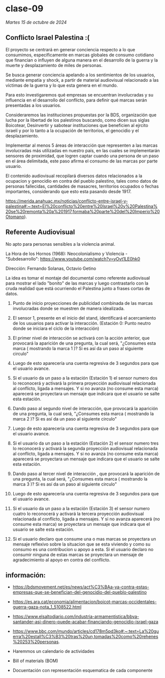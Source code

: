 # clase-09
*Martes 15 de octubre de 2024*

## Conflicto Israel Palestina :(

El proyecto se centrará en generar conciencia respecto a lo que consumimos, específicamente en marcas globales de consumo cotidiano que financian o influyen de alguna manera en el desarrollo de la guerra y la muerte y desplazamiento de miles de personas.

Se busca generar conciencia apelando a los sentimientos de los usuarios, mediante empatía y shock, a partir de material audiovisual relacionado a las víctimas de la guerra y lo que esta genera en el mundo.

Para esto investigaremos qué empresas se encuentran involucradas y su influencia en el desarrollo del conflicto, para definir qué marcas serán presentadas a los usuarios. 

Consideraremos las instituciones propuestas por la BDS, organización que lucha por la libertad de los palestinos buscando, como dicen sus siglas Boicotear, Desinvertir y sabotear instituciones que beneficien al ejrcito israelí y por lo tanto a la ocupación de territorios, el genocidio y el desplazamiento.

Implementar al menos 5 áreas de interacción que representen a las marcas involucradas más utilizadas en nuestro país, en las cuales se implementarán sensores de proximidad, que logren captar cuando una persona de un paso en el área delimitada, este paso afirma el consumo de las marcas por parte usuario.

El contenido audiovisual recopilará diversos datos relacionados a la ocupacion y genocidio en contra del pueblo palestino, tales como datos de personas fallecidas, cantidades de masacres, territorios ocupados o fechas importantes, considerando que esto esta pasando desde 1917.

https://merida.anahuac.mx/noticias/conflicto-entre-israel-y-palestina#:~:text=El%20conflicto%20entre%20Israel%20y%20Palestina%20se%20remonta%20a%201917,formaba%20parte%20del%20Imperio%20Otomano). 

## Referente Audiovisual
No apto para personas sensibles a la violencia animal.

La Hora de los Hornos (1968): Neocolonialismo y Violencia - "Subdesarrollo":
https://www.youtube.com/watch?v=yOvt1LE0hk0
  
Dirección: Fernando Solanas, Octavio Getino

La idea es tomar el montaje del documental como referente audiovisual para mostrar el lado "bonito" de las marcas y luego contrastarlo con la cruda realidad que está ocurriendo el Palestina junto a frases cortas de datos.


1. Punto de inicio proyecciones de publicidad combinada de las marcas involucradas donde se muestren de manera idealizada.

2. El sensor 1, presente en el inicio del stand, identificará el acercamiento de los usuarios para activar la interacción. (Estación 0: Punto neutro donde se iniciara el ciclo de la interacción)

3. El primer nivel de interacción se activará con la acción anterior, que provocará la aparición de una pregunta, la cual será, "¿Consumes esta marca ( mostrando la marca 1 )? Si es así da un paso al siguiente circulo"

4. Luego de esto aparecería una cuenta regresiva de 3 segundos para que el usuario avance.

5. Si el usuario da un paso  a la estación (Estación 1) el sensor numero dos lo reconocerá y activará la primera proyección audiovisual relacionada al conflicto, ligada a mensajes. Y si no avanza (no consume esta marca) aparecerá  se proyectara un mensaje que indicara que el usuario se salte esta estación.

6. Dando paso al segundo  nivel de interacción, que provocará la aparición de una pregunta, la cual será, "¿Consumes esta marca ( mostrando la marca 2 )? Si es así da un paso al siguiente circulo"

7. Luego de esto aparecería una cuenta regresiva de 3 segundos para que el usuario avance.

8. Si el usuario da un paso  a la estación (Estación 2) el sensor numero tres lo reconocerá y activará la segunda proyección audiovisual relacionada al conflicto, ligada a mensajes. Y si no avanza (no consume esta marca) aparecerá se proyectara un mensaje que indicara que el usuario se salte esta estación.

9. Dando paso al tercer  nivel de interacción , que provocará la aparición de una pregunta, la cual será, "¿Consumes esta marca ( mostrando la marca 3 )? Si es así da un paso al siguiente circulo"

10. Luego de esto aparecería una cuenta regresiva de 3 segundos para que el usuario avance.

11. Si el usuario da un paso  a la estación (Estación 3) el sensor numero cuatro lo reconocerá y activará la tercera proyección audiovisual relacionada al conflicto, ligada a mensajes. Y si no avanza aparecerá (no consume esta marca) se proyectara un mensaje que indicara que el usuario se salte esta estación.

12. Si el usuario declaro que consume una o mas marcas se proyectara un mensaje reflexivo sobre la situacion que se esta viviendo y como su consumo es una contribucion u apoyo a esta. Si el usuario declaro no consumir ninguna de estas marcas se proyectara un mensaje de agradecimiento al apoyo en contra del conflicto.

## información: 

- https://bdsmovement.net/es/news/act%C3%BAa-ya-contra-estas-empresas-que-se-benefician-del-genocidio-del-pueblo-palestino  
- https://es.ara.cat/economia/alimentacion/boicot-marcas-occidentales-guerra-gaza-nota_1_5108522.html 
- https://www.elsaltodiario.com/industria-armamentistica/bbva-santander-asi-dinero-puede-acabar-financiando-genocidio-israel-gaza 
- https://www.bbc.com/mundo/articles/cd178m5pd3ko#:~:text=La%20guerra%20estall%C3%B3%20tras%20un,tomadas%20como%20rehenes%20253%20personas.

- Haremmos un calendario de actividades
- Bill of materials (BOM)
- Docuentación con representación esquematica de cada componente
 
